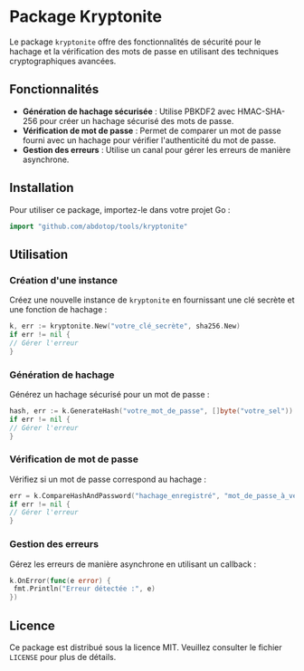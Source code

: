 # Package Kryptonite

Le package `kryptonite` offre des fonctionnalités de sécurité pour le hachage et la vérification des mots de passe en utilisant des techniques cryptographiques avancées.

## Fonctionnalités

- **Génération de hachage sécurisée** : Utilise PBKDF2 avec HMAC-SHA-256 pour créer un hachage sécurisé des mots de passe.
- **Vérification de mot de passe** : Permet de comparer un mot de passe fourni avec un hachage pour vérifier l'authenticité du mot de passe.
- **Gestion des erreurs** : Utilise un canal pour gérer les erreurs de manière asynchrone.

## Installation

Pour utiliser ce package, importez-le dans votre projet Go :
```go
import "github.com/abdotop/tools/kryptonite"
```

## Utilisation

### Création d'une instance

Créez une nouvelle instance de `kryptonite` en fournissant une clé secrète et une fonction de hachage :

```go 
k, err := kryptonite.New("votre_clé_secrète", sha256.New)
if err != nil {
// Gérer l'erreur
}
```

### Génération de hachage

Générez un hachage sécurisé pour un mot de passe :

```go
hash, err := k.GenerateHash("votre_mot_de_passe", []byte("votre_sel"))
if err != nil {
// Gérer l'erreur
}
```

### Vérification de mot de passe

Vérifiez si un mot de passe correspond au hachage :

```go
err = k.CompareHashAndPassword("hachage_enregistré", "mot_de_passe_à_vérifier", []byte("votre_sel"))
if err != nil {
// Gérer l'erreur
}
```


### Gestion des erreurs

Gérez les erreurs de manière asynchrone en utilisant un callback :

```go
k.OnError(func(e error) {
 fmt.Println("Erreur détectée :", e)
})
```


## Licence

Ce package est distribué sous la licence MIT. Veuillez consulter le fichier `LICENSE` pour plus de détails.